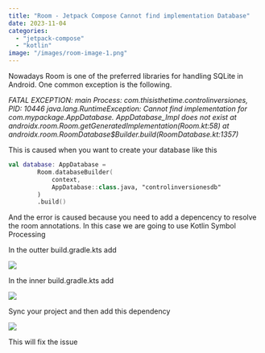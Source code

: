 ```yaml
---
title: "Room - Jetpack Compose Cannot find implementation Database"
date: 2023-11-04
categories: 
  - "jetpack-compose"
  - "kotlin"
image: "/images/room-image-1.png"
---
```


Nowadays Room is one of the preferred libraries for handling SQLite in Android. One common exception is the following.

_FATAL EXCEPTION: main Process: com.thisisthetime.controlinversiones, PID: 10446 java.lang.RuntimeException: Cannot find implementation for com.mypackage.AppDatabase. AppDatabase\_Impl does not exist at androidx.room.Room.getGeneratedImplementation(Room.kt:58) at androidx.room.RoomDatabase$Builder.build(RoomDatabase.kt:1357)_

This is caused when you want to create your database like this

```kotlin
val database: AppDatabase =  
        Room.databaseBuilder(
            context,
            AppDatabase::class.java, "controlinversionesdb"
        )
        .build()
```

And the error is caused because you need to add a depencency to resolve the room annotations. In this case we are going to use Kotlin Symbol Processing

In the outter build.gradle.kts add

![](/images/room-image-1.png)

In the inner build.gradle.kts add

![](/images/room-image-2.png)

Sync your project and then add this dependency

![](/images/room-image-3.png)

This will fix the issue

